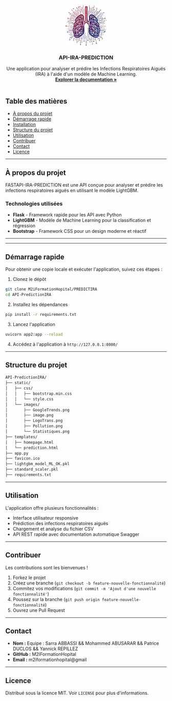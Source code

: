 <!-- PROJECT LOGO -->
<br />
<p align="center">
  <a href="https://github.com/ya-repillez/IRA_Project">
    <img src="static/images/LogoTrans.png" alt="Logo" width="128" height="128">
  </a>
  
  <h3 align="center">API-IRA-PREDICTION</h3>

  <p align="center">
    Une application pour analyser et prédire les Infections Respiratoires Aiguës (IRA) à l'aide d'un modèle de Machine Learning.
    <br />
    <a href="https://github.com/sar2016/API-PredictionIRA"><strong>Explorer la documentation »</strong></a>
    <br />
    <br />
  </p>
</p>

<!-- TABLE OF CONTENTS -->
##  Table des matières

- [À propos du projet](#-à-propos-du-projet)
- [Démarrage rapide](#-démarrage-rapide)
- [Installation](#-installation)
- [Structure du projet](#-structure-du-projet)
- [Utilisation](#-utilisation)
- [Contribuer](#-contribuer)
- [Contact](#-contact)
- [Licence](#-licence)

---

##  À propos du projet

FASTAPI-IRA-PREDICTION est une API conçue pour analyser et prédire les infections respiratoires aiguës en utilisant le modèle LightGBM. 

###  Technologies utilisées


- **Flask** - Framework rapide pour les API avec Python
- **LightGBM** - Modèle de Machine Learning pour la classification et régression
- **Bootstrap** - Framework CSS pour un design moderne et réactif

---
---

##  Démarrage rapide

Pour obtenir une copie locale et exécuter l'application, suivez ces étapes :

1. Clonez le dépôt
```bash
git clone M2iFormationHopital/PREDICTIRA
cd API-PredictionIRA
```
2. Installez les dépendances
```bash
pip install -r requirements.txt
```
3. Lancez l'application
```bash
uvicorn app2:app --reload
```
4. Accédez à l'application à `http://127.0.0.1:8000/`

---

##  Structure du projet

```bash
API-PredictionIRA/
├── static/
│   ├── css/
│   │   ├── bootstrap.min.css
│   │   └── style.css
│   └── images/
│       ├── GoogleTrends.png
│       ├── image.png
│       ├── LogoTrans.png
│       ├── Pollution.png
│       └── Statistiques.png
├── templates/
│   ├── homepage.html
│   └── prediction.html
├── app.py
├── favicon.ico
├── lightgbm_model_ML_OK.pkl
├── standard_scaler.pkl
├── requirements.txt
```

---

##  Utilisation

L'application offre plusieurs fonctionnalités :
- Interface utilisateur responsive
- Prédiction des infections respiratoires aiguës
- Chargement et analyse du fichier CSV
- API REST rapide avec documentation automatique Swagger

---

##  Contribuer

Les contributions sont les bienvenues !
1. Forkez le projet
2. Créez une branche (`git checkout -b feature-nouvelle-fonctionnalité`)
3. Commitez vos modifications (`git commit -m 'Ajout d'une nouvelle fonctionnalité'`)
4. Poussez sur la branche (`git push origin feature-nouvelle-fonctionnalité`)
5. Ouvrez une Pull Request

---

##  Contact

- **Nom :** Equipe : Sarra ABBASSI​ && Mohammed ABUSARAR​ && Patrice DUCLOS​ && Yannick REPILLEZ​
- **GitHub :** M2IFormationHopital
- **Email :** m2iformationhopital@gmail

---

##  Licence

Distribué sous la licence MIT. Voir `LICENSE` pour plus d'informations.
